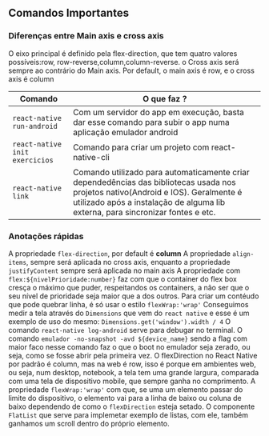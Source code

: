 ## Comandos Importantes

### Diferenças entre Main axis e cross axis
O eixo principal é definido pela flex-direction, que tem quatro valores possíveis:row, row-reverse,column,column-reverse. o Cross axis será sempre ao contrário do Main axis. Por default, o main axis é row, e o cross axis é column

| Comando | O que faz ?  |
|---|---|
| `react-native run-android` | Com um servidor do app em execução, basta dar esse comando para subir o app numa aplicação emulador android|
| `react-native init exercicios`  | Comando para criar um projeto com react-native-cli  |
| `react-native link`  | Comando utilizado para automaticamente criar dependedências das bibliotecas usada nos projetos nativo(Android e IOS). Geralmente é utilizado após a instalação de alguma lib externa, para sincronizar fontes e etc.  |

### Anotações rápidas 

A propriedade `flex-direction`, por default é **column**
A propriedade `align-items`, sempre será aplicada no cross axis, enquanto a propriedade `justifyContent` sempre será aplicada no main axis
A propriedade com `flex:${nivelPrioridade:number}` faz com que o container do flex box cresça o máximo que puder, respeitandos os containers, a não ser que o seu nível de prioridade seja maior que a dos outros.
Para criar um contéudo que pode quebrar linha, é só usar o estilo `flexWrap:'wrap'`
Conseguimos medir a tela através do `Dimensions` que vem do `react native` e esse é um exemplo de uso do mesmo: `Dimensions.get('window').width / 4`
O comando `react-native log-android` serve para debugar no terminal.
O comando `emulador -no-snapshot -avd ${device_name}` sendo a flag com maior faco nesse comando faz o que o boot no emulador seja zerado, ou seja, como se fosse abrir pela primeira vez.
O flexDirection no React Native por padrão é column, mas na web é row, isso é porque em ambientes web, ou seja, num desktop, notebook, a tela tem uma grande largura, comparada com uma tela de dispositivo mobile, que sempre ganha no comprimento.
A propriedade `flexWrap:'wrap'` com que, se uma um elemento passar do limite do dispositivo, o elemento vai para a linha de baixo ou coluna de baixo dependendo de como o `flexDirection` esteja setado.
O componente `FlatList` que serve para implemetar exemplo de listas, com ele, também ganhamos um scroll dentro do próprio elemento.

